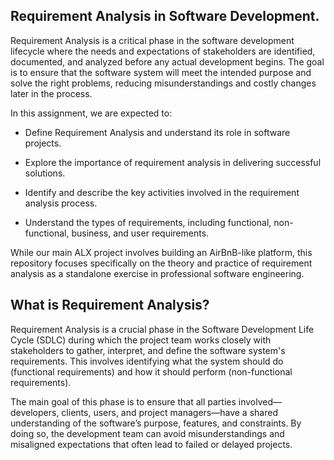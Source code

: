 ## Requirement Analysis in Software Development.

Requirement Analysis is a critical phase in the software development lifecycle where the needs and expectations of stakeholders are identified, documented, and analyzed before any actual development begins. The goal is to ensure that the software system will meet the intended purpose and solve the right problems, reducing misunderstandings and costly changes later in the process.

In this assignment, we are expected to:

* Define Requirement Analysis and understand its role in software projects.

* Explore the importance of requirement analysis in delivering successful solutions.

* Identify and describe the key activities involved in the requirement analysis process.

* Understand the types of requirements, including functional, non-functional, business, and user requirements.

While our main ALX project involves building an AirBnB-like platform, this repository focuses specifically on the theory and practice of requirement analysis as a standalone exercise in professional software engineering.



## What is Requirement Analysis?

Requirement Analysis is a crucial phase in the Software Development Life Cycle (SDLC) during which the project team works closely with stakeholders to gather, interpret, and define the software system's requirements. This involves identifying what the system should do (functional requirements) and how it should perform (non-functional requirements).

The main goal of this phase is to ensure that all parties involved—developers, clients, users, and project managers—have a shared understanding of the software’s purpose, features, and constraints. By doing so, the development team can avoid misunderstandings and misaligned expectations that often lead to failed or delayed projects.

